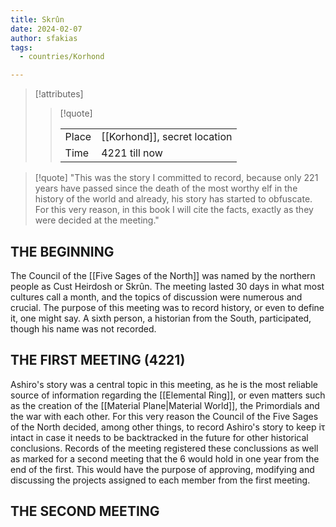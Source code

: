 ```yaml
---
title: Skrûn
date: 2024-02-07
author: sfakias
tags:
  - countries/Korhond

---
```

> [!attributes]
> 
> > [!quote]
> >
> > | | |
> > | --- | --- |
> > | Place | [[Korhond]], secret location |
> > | Time | 4221 till now |


> [!quote] 
> "This was the story I committed to record, because only 221 years have passed since the death of the most worthy elf in the history of the world and already, his story has started to obfuscate. For this very reason, in this book I will cite the facts, exactly as they were decided at the meeting."

## THE BEGINNING

The Council of the [[Five Sages of the North]] was named by the northern people as Cust Heirdosh or Skrûn. The meeting lasted 30 days in what most cultures call a month, and the topics of discussion were numerous and crucial. The purpose of this meeting was to record history, or even to define it, one might say. A sixth person, a historian from the South, participated, though his name was not recorded.

## THE FIRST MEETING (4221)

Ashiro's story was a central topic in this meeting, as he is the most reliable source of information regarding the [[Elemental Ring]], or even matters such as the creation of the [[Material Plane|Material World]], the Primordials and the war with each other. For this very reason the Council of the Five Sages of the North decided, among other things, to record Ashiro's story to keep iτ intact in case it needs to be backtracked in the future for other historical conclusions.
Records of the meeting registered these conclussions as well as marked for a second meeting that the 6 would hold in one year from the end of the first. This would have the purpose of approving, modifying and discussing the projects assigned to each member from the first meeting.

## THE SECOND MEETING 
